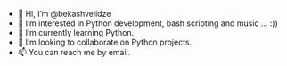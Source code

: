 - 👋 Hi, I’m @bekashvelidze
- 👀 I’m interested in Python development, bash scripting and music ... :)) 
- 🌱 I’m currently learning Python.
- 💞️ I’m looking to collaborate on Python projects.
- 📫 You can reach me by email.

<!---
bekashvelidze/bekashvelidze is a ✨ special ✨ repository because its `README.md` (this file) appears on your GitHub profile.
You can click the Preview link to take a look at your changes.
--->

